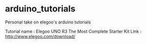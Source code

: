 # arduino_tutorials
Personal take on elegoo's arduino tutorials

Tutorial name : Elegoo UNO R3 The Most Complete Starter Kit
Link : http://www.elegoo.com/download/
